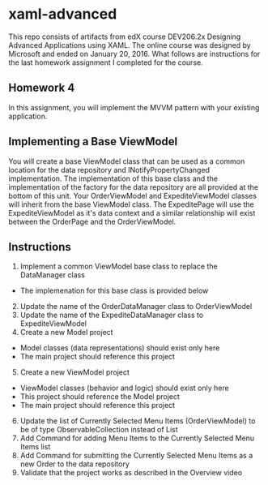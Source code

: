 # xaml-advanced

This repo consists of artifacts from edX course DEV206.2x Designing Advanced Applications using XAML.  The online course was designed by Microsoft and ended on January 20, 2016.  What follows are instructions for the last homework assignment I completed for the course.

## Homework 4

In this assignment, you will implement the MVVM pattern with your existing application.

## Implementing a Base ViewModel

You will create a base ViewModel class that can be used as a common location for the data repository and INotifyPropertyChanged implementation. The implementation of this base class and the implementation of the factory for the data repository are all provided at the bottom of this unit. Your OrderViewModel and ExpediteViewModel classes will inherit from the base ViewModel class.  The ExpeditePage will use the ExpediteViewModel as it's data context and a similar relationship will exist between the OrderPage and the OrderViewModel.

## Instructions

1. Implement a common ViewModel base class to replace the DataManager class
  - The implemenation for this base class is provided below
2. Update the name of the OrderDataManager class to OrderViewModel
3. Update the name of the ExpediteDataManager class to ExpediteViewModel
4. Create a new Model project
  - Model classes (data representations) should exist only here
  - The main project should reference this project
5. Create a new ViewModel project
  - ViewModel classes (behavior and logic) should exist only here
  - This project should reference the Model project
  - The main project should reference this project
6. Update the list of Currently Selected Menu Items (OrderViewModel) to be of type ObservableCollection<MenuItem> instead of List<MenuItem>
7. Add Command for adding Menu Items to the Currently Selected Menu Items list
8. Add Command for submitting the Currently Selected Menu Items as a new Order to the data repository
9. Validate that the project works as described in the Overview video
